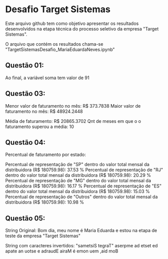 # Desafio Target Sistemas

Este arquivo github tem como objetivo apresentar os resultados desenvolvidos na etapa técnica do processo seletivo da empresa "Target Sistemas".

O arquivo que contém os resultados chama-se "TargetSistemasDesafio_MariaEduardaNeves.ipynb"

## Questão 01:

Ao final, a variável soma tem valor de 91

## Questão 03:

Menor valor de faturamento no mês: R$ 373.7838
Maior valor de faturamento no mês: R$ 48924.2448

Média de faturamento: R$ 20865.3702
Qnt de meses em que o o faturamento superou a média: 10

## Questão 04:

Percentual de faturamento por estado:

Percentual de representação de "SP" dentro do valor total mensal da distribuidora (R$ 180759.98): 37.53 %
Percentual de representação de "RJ" dentro do valor total mensal da distribuidora (R$ 180759.98): 20.29 %
Percentual de representação de "MG" dentro do valor total mensal da distribuidora (R$ 180759.98): 16.17 %
Percentual de representação de "ES" dentro do valor total mensal da distribuidora (R$ 180759.98): 15.03 %
Percentual de representação de "Outros" dentro do valor total mensal da distribuidora (R$ 180759.98): 10.98 %

## Questão 05:

String Original:
 Bom dia, meu nome é Maria Eduarda e estou na etapa de teste da empresa "Target Sistemas"

String com caracteres invertidos:
 "sametsiS tegraT" aserpme ad etset ed apate an uotse e adraudE airaM é emon uem ,aid moB
